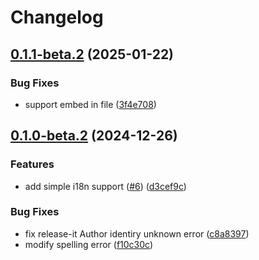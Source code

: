 # Changelog

## [0.1.1-beta.2](https://github.com/x-ideas/obsidian-batch-move-files/compare/v0.1.0-beta.2...v0.1.1-beta.2) (2025-01-22)


### Bug Fixes

* support embed in file ([3f4e708](https://github.com/x-ideas/obsidian-batch-move-files/commit/3f4e708b2eebb5e2f5aa3e7245cec768de4598d2))

## [0.1.0-beta.2](https://github.com/x-ideas/obsidian-batch-move-files/compare/v0.0.5-beta.2...v0.1.0-beta.2) (2024-12-26)


### Features

* add simple i18n support ([#6](https://github.com/x-ideas/obsidian-batch-move-files/issues/6)) ([d3cef9c](https://github.com/x-ideas/obsidian-batch-move-files/commit/d3cef9ced2a1a5bfd5d3ec8864489dcf4304a24f))


### Bug Fixes

* fix release-it Author identiry unknown error ([c8a8397](https://github.com/x-ideas/obsidian-batch-move-files/commit/c8a8397c983417b763ade0fe4910c6e0484faa61))
* modify spelling error ([f10c30c](https://github.com/x-ideas/obsidian-batch-move-files/commit/f10c30cbba65dda941017b227afb0a459e5c3e3c))
